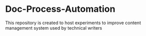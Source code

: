 # Doc-Process-Automation
This repository is created to host experiments to improve content management system used by technical writers 
